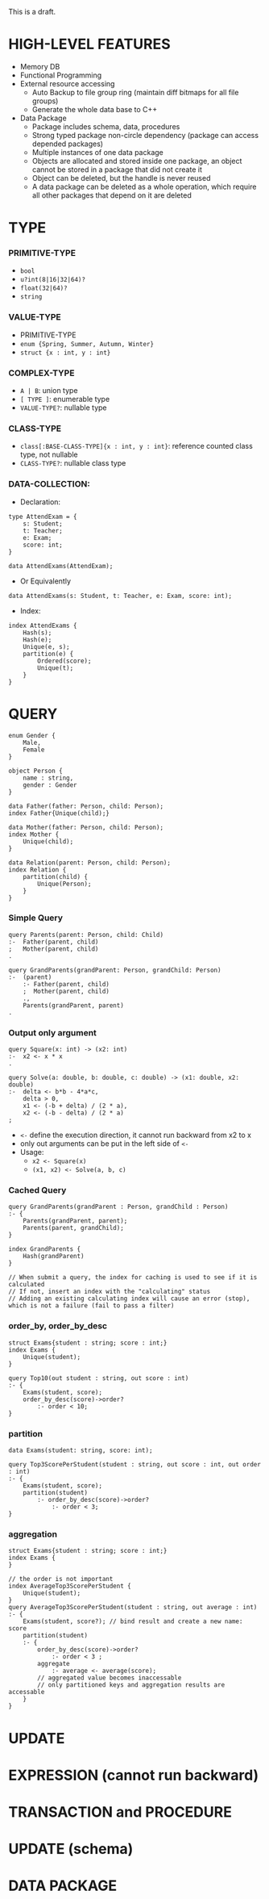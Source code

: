 This is a draft.

# HIGH-LEVEL FEATURES
- Memory DB
- Functional Programming
- External resource accessing
  - Auto Backup to file group ring (maintain diff bitmaps for all file groups)
  - Generate the whole data base to C++
- Data Package
	- Package includes schema, data, procedures
	- Strong typed package non-circle dependency (package can access depended packages)
	- Multiple instances of one data package
	- Objects are allocated and stored inside one package, an object cannot be stored in a package that did not create it
	- Object can be deleted, but the handle is never reused
	- A data package can be deleted as a whole operation, which require all other packages that depend on it are deleted

# TYPE

### PRIMITIVE-TYPE
- `bool`
- `u?int(8|16|32|64)?`
- `float(32|64)?`
- `string`

### VALUE-TYPE
- PRIMITIVE-TYPE
- `enum {Spring, Summer, Autumn, Winter}`
- `struct {x : int, y : int}`

### COMPLEX-TYPE
- `A | B`: union type
- `[ TYPE ]`: enumerable type
- `VALUE-TYPE?`: nullable type

### CLASS-TYPE
- `class[:BASE-CLASS-TYPE]{x : int, y : int}`: reference counted class type, not nullable
- `CLASS-TYPE?`: nullable class type

### DATA-COLLECTION:

- Declaration:
```
type AttendExam = {
	s: Student;
	t: Teacher;
	e: Exam;
	score: int;
}

data AttendExams(AttendExam);
```
- Or Equivalently
```
data AttendExams(s: Student, t: Teacher, e: Exam, score: int);
```

- Index:
```
index AttendExams {
	Hash(s);
	Hash(e);
	Unique(e, s);
	partition(e) {
		Ordered(score);
		Unique(t);
	}
}
```

# QUERY

```
enum Gender {
	Male,
	Female
}

object Person {
	name : string,
	gender : Gender
}

data Father(father: Person, child: Person);
index Father{Unique(child);}

data Mother(father: Person, child: Person);
index Mother {
	Unique(child);
}

data Relation(parent: Person, child: Person);
index Relation {
	partition(child) {
		Unique(Person);
	}
}
```

### Simple Query
```
query Parents(parent: Person, child: Child)
:-	Father(parent, child)
;	Mother(parent, child)
.

query GrandParents(grandParent: Person, grandChild: Person)
:-	(parent)
	:- Father(parent, child)
	;  Mother(parent, child)
	.,
	Parents(grandParent, parent)
.
```

### Output only argument
```
query Square(x: int) -> (x2: int)
:-	x2 <- x * x
.

query Solve(a: double, b: double, c: double) -> (x1: double, x2: double)
:-	delta <- b*b - 4*a*c,
	delta > 0,
	x1 <- (-b + delta) / (2 * a),
	x2 <- (-b - delta) / (2 * a)
;
```
- `<-` define the execution direction, it cannot run backward from x2 to x
- only out arguments can be put in the left side of `<-`
- Usage:
  - `x2 <- Square(x)`
  - `(x1, x2) <- Solve(a, b, c)`

### Cached Query
```
query GrandParents(grandParent : Person, grandChild : Person)
:- {
	Parents(grandParent, parent);
	Parents(parent, grandChild);
}

index GrandParents {
	Hash(grandParent)
}

// When submit a query, the index for caching is used to see if it is calculated
// If not, insert an index with the "calculating" status
// Adding an existing calculating index will cause an error (stop), which is not a failure (fail to pass a filter)
```

### order_by, order_by_desc
```
struct Exams{student : string; score : int;}
index Exams {
	Unique(student);
}

query Top10(out student : string, out score : int)
:- {
	Exams(student, score);
	order_by_desc(score)->order?
		:- order < 10;
}
```

### partition
```
data Exams(student: string, score: int);

query Top3ScorePerStudent(student : string, out score : int, out order : int)
:- {
	Exams(student, score);
	partition(student)
		:- order_by_desc(score)->order?
			:- order < 3;
}
```

### aggregation
```
struct Exams{student : string; score : int;}
index Exams {
}

// the order is not important
index AverageTop3ScorePerStudent {
	Unique(student);
}
query AverageTop3ScorePerStudent(student : string, out average : int)
:- {
	Exams(student, score?); // bind result and create a new name: score
	partition(student)
	:- {
		order_by_desc(score)->order?
			:- order < 3 ;
		aggregate
			:- average <- average(score);
		// aggregated value becomes inaccessable
		// only partitioned keys and aggregation results are accessable
	}
}

```

# UPDATE

# EXPRESSION (cannot run backward)

# TRANSACTION and PROCEDURE

# UPDATE (schema)

# DATA PACKAGE

